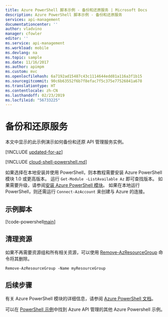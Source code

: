 ```yaml
---
title: Azure PowerShell 脚本示例 - 备份和还原服务 | Microsoft Docs
description: Azure PowerShell 脚本示例 - 备份和还原服务
services: api-management
documentationcenter: ''
author: vladvino
manager: cfowler
editor: ''
ms.service: api-management
ms.workload: mobile
ms.devlang: na
ms.topic: sample
ms.date: 11/16/2017
ms.author: apimpm
ms.custom: mvc
ms.openlocfilehash: 6a7192ad15487c43c1114644edd81a116a3f1b15
ms.sourcegitcommit: 90c6b63552f6b7f8efac7f5c375e77526841a678
ms.translationtype: HT
ms.contentlocale: zh-CN
ms.lasthandoff: 02/23/2019
ms.locfileid: "56733225"
---
```

# <a name="backup-and-restore-service"></a>备份和还原服务

本文中显示的此示例演示如何备份和还原 API 管理服务实例。 

[!INCLUDE [updated-for-az](../../../includes/updated-for-az.md)]

[!INCLUDE [cloud-shell-powershell.md](../../../includes/cloud-shell-powershell.md)]

如果选择在本地安装并使用 PowerShell，则本教程需要安装 Azure PowerShell 模块 1.0 或更高版本。 运行 `Get-Module -ListAvailable Az` 即可查找版本。 如果需要升级，请参阅[安装 Azure PowerShell 模块](/powershell/azure/install-Az-ps)。 如果在本地运行 PowerShell，则还需运行 `Connect-AzAccount` 来创建与 Azure 的连接。

## <a name="sample-script"></a>示例脚本

[!code-powershell[main](../../../powershell_scripts/api-management/backup-restore-apim-service/backup_restore_apim_service.ps1 "Backup and restore the APIM service instance")]

## <a name="clean-up-resources"></a>清理资源

如果不再需要资源组和所有相关资源，可以使用 [Remove-AzResourceGroup](/powershell/module/az.resources/remove-azresourcegroup) 命令将其删除。

```azurepowershell-interactive
Remove-AzResourceGroup -Name myResourceGroup
```

## <a name="next-steps"></a>后续步骤

有关 Azure PowerShell 模块的详细信息，请参阅 [Azure PowerShell 文档](https://docs.microsoft.com/powershell/azure/overview)。

可以在 [PowerShell 示例](../powershell-samples.md)中找到 Azure API 管理的其他 Azure Powershell 示例。
